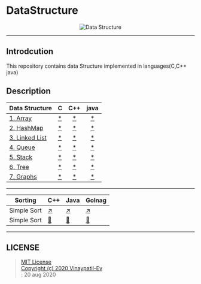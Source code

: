 # DataStructure
<p align="center">
<img src="https://github.com/Vinaypatil-Ev/vinEv_DataStructure/blob/master/Documents/img/data_strucuture1.png" alt="Data Structure">
</p>

----------------------------------------------------------------------------------
## Introdcution
This repository contains data Structure implemented in languages(C,C++ java)</br>

## Description


|Data Structure|C|C++|java|
|----------------------|--|:--:|:--:|
|[1. Array](1.Array)|[*](1.Array/C/array.c)|[*](1.Array/C++/Array.cpp)|[*](1.Array/Java/Array1D.java)|
|[2. HashMap](2.HashMap)|[*](2.HashMap/C/HashMap.c)|[*](2.HashMap/C++/HashMap.cpp)|[*](2.HashMap/Java/HashMapImpl.java)|
|[3. Linked List](3.LinkedList)|[*](3.LinkedList/C/LinkedList.c)|[*](3.LinkedList/C++/LinkedList.cpp)|[*](3.LinkedList/Java/LinkedListImpl.java)|
|[4. Queue](4.Queue)|[*](4.Queue/C/Queue.c)|[*](4.Queue/C++/Queue.cpp)|[*](4.Queue/Java/QueueImpl.java)|
|[5. Stack](5.Stack)|[*](5.Stack/C/Stack.c)|[*](5.Stack/C++/Stack.cpp)|[*](5.Stack/Java/StackImpl.java)|
|[6. Tree](6.Tree)|[*](6.Tree)|[*](6.Tree)|[*](6.Tree/Java/BTreeImpl.java)|
|[7. Graphs](7.Graphs)|[*](7.Graphs/C/Graph.c)|[*](7.Graphs/C++/Graph.cpp)|[*](7.Graphs/Java/BFSGraph/BFSGraphImpl.java)|

---

|Sorting|C++|Java|Golnag|
|------------------------|--|--|--|
|Simple Sort|[:arrow_upper_right:](1.Array/C/array.c)|[:arrow_upper_right:](1.Array/C++/Array.cpp)|[:arrow_upper_right:](1.Array/Java/Array1D.java)|
|Simple Sort|[:link:](1.Array/C/array.c)|[:link:](1.Array/C++/Array.cpp)|[:link:](1.Array/Java/Array1D.java)|


---


## LICENSE
> [MIT License](LICENSE)</br>[Copyright (c) 2020 Vinaypatil-Ev](LICENSE)</br>: 20 aug 2020
